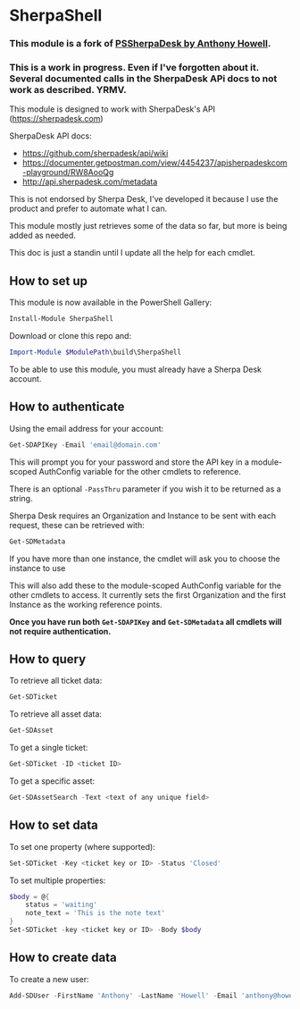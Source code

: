 

# SherpaShell

### This module is a fork of [PSSherpaDesk by Anthony Howell](https://github.com/HowellIT/PSSherpaDesk).

### This is a work in progress. Even if I've forgotten about it. Several documented calls in the SherpaDesk APi docs to not work as described.  YRMV.

This module is designed to work with SherpaDesk's API (https://sherpadesk.com)

SherpaDesk API docs:

 - https://github.com/sherpadesk/api/wiki
 - https://documenter.getpostman.com/view/4454237/apisherpadeskcom-playground/RW8AooQg
 - http://api.sherpadesk.com/metadata

This is not endorsed by Sherpa Desk, I've developed it because I use the product and prefer to automate what I can.

This module mostly just retrieves some of the data so far, but more is being added as needed.

This doc is just a standin until I update all the help for each cmdlet.


## How to set up

This module is now available in the PowerShell Gallery:

```PowerShell
Install-Module SherpaShell
```

Download or clone this repo and:

```PowerShell
Import-Module $ModulePath\build\SherpaShell
```
To be able to use this module, you must already have a Sherpa Desk account.

## How to authenticate

Using the email address for your account:

```PowerShell
Get-SDAPIKey -Email 'email@domain.com'
```

This will prompt you for your password and store the API key in a module-scoped AuthConfig variable for the other cmdlets to reference.

There is an optional ```-PassThru``` parameter if you wish it to be returned as a string.

Sherpa Desk requires an Organization and Instance to be sent with each request, these can be retrieved with:

```PowerShell
Get-SDMetadata
```
If you have more than one instance, the cmdlet will ask you to choose the instance to use

This will also add these to the module-scoped AuthConfig variable for the other cmdlets to access. It currently sets the first Organization and the first Instance as the working reference points.

**Once you have run both ```Get-SDAPIKey``` and ```Get-SDMetadata``` all cmdlets will not require authentication.**

## How to query

To retrieve all ticket data:

```PowerShell
Get-SDTicket
```
To retrieve all asset data:

```PowerShell
Get-SDAsset
```


To get a single ticket:

```PowerShell
Get-SDTicket -ID <ticket ID>
```

To get a specific asset:

```PowerShell
Get-SDAssetSearch -Text <text of any unique field>
```


## How to set data

To set one property (where supported):

```PowerShell
Set-SDTicket -Key <ticket key or ID> -Status 'Closed'
```

To set multiple properties:

```PowerShell
$body = @{
    status = 'waiting'
    note_text = 'This is the note text'
}
Set-SDTicket -key <ticket key or ID> -Body $body
```

## How to create data

To create a new user:

```PowerShell
Add-SDUser -FirstName 'Anthony' -LastName 'Howell' -Email 'anthony@howell-it.com'
```
